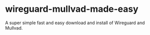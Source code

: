 # wireguard-mullvad-made-easy
A super simple fast and easy download and install of Wireguard and Mullvad.

